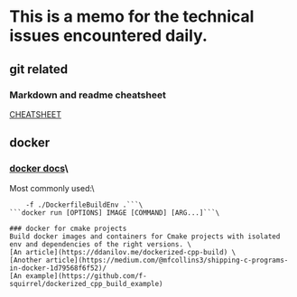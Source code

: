 # This is a memo for the technical issues encountered daily. 

## git related 
### Markdown and readme cheatsheet
[CHEATSHEET](https://github.com/adam-p/markdown-here/wiki/Markdown-Cheatsheet)

## docker
### [docker docs](https://docs.docker.com/engine/reference/commandline/run/)\
Most commonly used:\
```docker build  -t example/example_build:latest \
	-f ./DockerfileBuildEnv .```\
```docker run [OPTIONS] IMAGE [COMMAND] [ARG...]```\

### docker for cmake projects 
Build docker images and containers for Cmake projects with isolated env and dependencies of the right versions. \
[An article](https://ddanilov.me/dockerized-cpp-build) \
[Another article](https://medium.com/@mfcollins3/shipping-c-programs-in-docker-1d79568f6f52)/
[An example](https://github.com/f-squirrel/dockerized_cpp_build_example)
